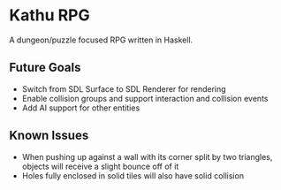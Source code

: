 # Kathu RPG

A dungeon/puzzle focused RPG written in Haskell.

## Future Goals

* Switch from SDL Surface to SDL Renderer for rendering
* Enable collision groups and support interaction and collision events
* Add AI support for other entities

## Known Issues

* When pushing up against a wall with its corner split by two triangles, objects will receive a slight bounce off of it
* Holes fully enclosed in solid tiles will also have solid collision